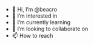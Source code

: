 - 👋 Hi, I’m @beacro 
- 👀 I’m interested in 
- 🌱 I’m currently learning 
- 💞️ I’m looking to collaborate on 
- 📫 How to reach 

<!---
beacro/beacro is a ✨ special ✨ repository because its `README.md` (this file) appears on your GitHub profile.
You can click the Preview link to take a look at your changes.
--->

